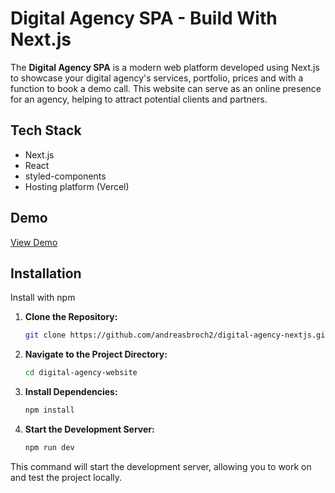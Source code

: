
# Digital Agency SPA - Build With Next.js

The **Digital Agency SPA** is a modern web platform developed using Next.js to showcase your digital agency's services, portfolio, prices and with a function to book a demo call. This website can serve as an online presence for an agency, helping to attract potential clients and partners.


## Tech Stack

- Next.js
- React
- styled-components
- Hosting platform (Vercel)
## Demo

[View Demo](https://www.atonline.dk/)

## Installation

Install with npm

1. **Clone the Repository:**

   ```bash
   git clone https://github.com/andreasbroch2/digital-agency-nextjs.git
2. **Navigate to the Project Directory:**
    ```bash
    cd digital-agency-website
3. **Install Dependencies:**
    ```bash
    npm install
4. **Start the Development Server:**
    ```bash
    npm run dev

This command will start the development server, allowing you to work on and test the project locally.